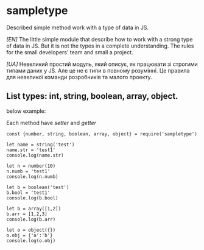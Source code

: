 # sampletype
Described simple method work with a type of data in JS.

*[EN]*
The little simple module that describe how to work with a strong type of data in JS. But it is not the types in a complete understanding. The rules for the small developers' team and small a project.

*[UA]*
Невеликий простий модуль, який описує, як працювати зі строгими типами даних у JS. Але це не є типи в повному розумінні. Це правила для невеликої команди розробників та малого проекту.

## List types: int, string, boolean, array, object.

below example:

Each method have *setter* and *getter*

```
const {number, string, boolean, array, object} = require('sampletype')

let name = string('test')
name.str = 'test1'
console.log(name.str)

let n = number(10)
n.numb = 'test1'
console.log(n.numb)

let b = boolean('test')
b.bool = 'test1'
console.log(b.bool)

let b = array([1,2])
b.arr = [1,2,3]
console.log(b.arr)

let o = object({})
o.obj = {'a':'b'}
console.log(o.obj)
```
